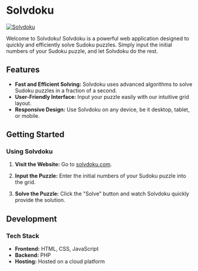 # Solvdoku

[![Solvdoku](https://solvdoku.com/assets/images/logo.png)](https://solvdoku.com/)

Welcome to Solvdoku! Solvdoku is a powerful web application designed to quickly and efficiently solve Sudoku puzzles. Simply input the initial numbers of your Sudoku puzzle, and let Solvdoku do the rest.

## Features

- **Fast and Efficient Solving:** Solvdoku uses advanced algorithms to solve Sudoku puzzles in a fraction of a second.
- **User-Friendly Interface:** Input your puzzle easily with our intuitive grid layout.
- **Responsive Design:** Use Solvdoku on any device, be it desktop, tablet, or mobile.

## Getting Started

### Using Solvdoku

1. **Visit the Website:**
   Go to [solvdoku.com](https://solvdoku.com/).

2. **Input the Puzzle:**
   Enter the initial numbers of your Sudoku puzzle into the grid.

3. **Solve the Puzzle:**
   Click the "Solve" button and watch Solvdoku quickly provide the solution.

## Development

### Tech Stack

- **Frontend:** HTML, CSS, JavaScript
- **Backend:** PHP
- **Hosting:** Hosted on a cloud platform

